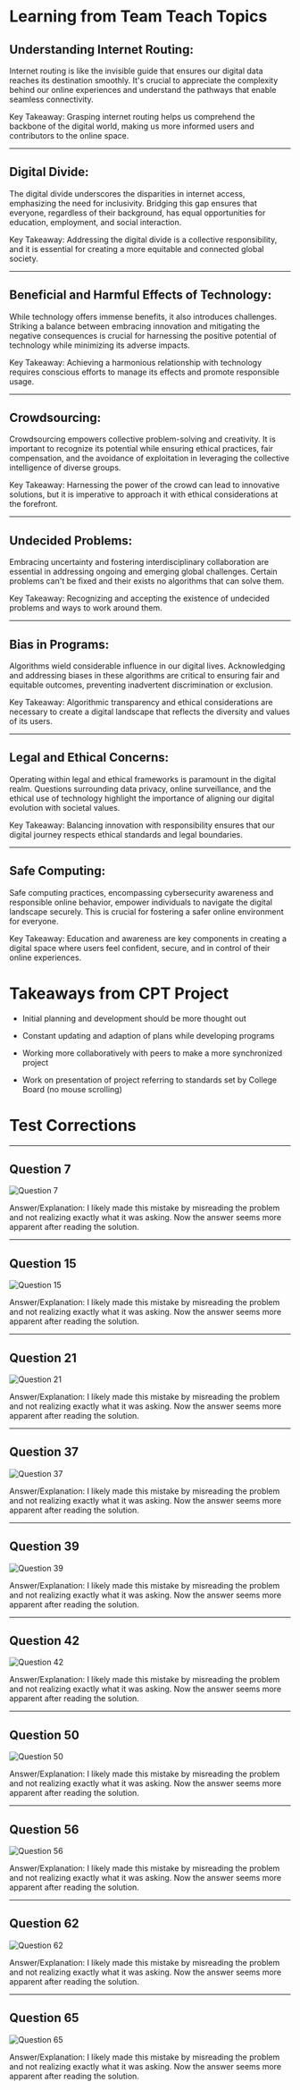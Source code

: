 
# Learning from Team Teach Topics

## Understanding Internet Routing:

Internet routing is like the invisible guide that ensures our digital data reaches its destination smoothly. It's crucial to appreciate the complexity behind our online experiences and understand the pathways that enable seamless connectivity.

Key Takeaway: Grasping internet routing helps us comprehend the backbone of the digital world, making us more informed users and contributors to the online space.

-------------------------------------------------------------------------------------------------
## Digital Divide: 

The digital divide underscores the disparities in internet access, emphasizing the need for inclusivity. Bridging this gap ensures that everyone, regardless of their background, has equal opportunities for education, employment, and social interaction.

Key Takeaway: Addressing the digital divide is a collective responsibility, and it is essential for creating a more equitable and connected global society.

-------------------------------------------------------------------------------------------------
## Beneficial and Harmful Effects of Technology:

While technology offers immense benefits, it also introduces challenges. Striking a balance between embracing innovation and mitigating the negative consequences is crucial for harnessing the positive potential of technology while minimizing its adverse impacts.

Key Takeaway: Achieving a harmonious relationship with technology requires conscious efforts to manage its effects and promote responsible usage.

-------------------------------------------------------------------------------------------------
## Crowdsourcing:

Crowdsourcing empowers collective problem-solving and creativity. It is important to recognize its potential while ensuring ethical practices, fair compensation, and the avoidance of exploitation in leveraging the collective intelligence of diverse groups.

Key Takeaway: Harnessing the power of the crowd can lead to innovative solutions, but it is imperative to approach it with ethical considerations at the forefront.

-------------------------------------------------------------------------------------------------
## Undecided Problems:

Embracing uncertainty and fostering interdisciplinary collaboration are essential in addressing ongoing and emerging global challenges. Certain problems can't be fixed and their exists no algorithms that can solve them.

Key Takeaway: Recognizing and accepting the existence of undecided problems and ways to work around them.

-------------------------------------------------------------------------------------------------
## Bias in Programs:

Algorithms wield considerable influence in our digital lives. Acknowledging and addressing biases in these algorithms are critical to ensuring fair and equitable outcomes, preventing inadvertent discrimination or exclusion.

Key Takeaway: Algorithmic transparency and ethical considerations are necessary to create a digital landscape that reflects the diversity and values of its users.

-------------------------------------------------------------------------------------------------
## Legal and Ethical Concerns:

Operating within legal and ethical frameworks is paramount in the digital realm. Questions surrounding data privacy, online surveillance, and the ethical use of technology highlight the importance of aligning our digital evolution with societal values.

Key Takeaway: Balancing innovation with responsibility ensures that our digital journey respects ethical standards and legal boundaries.

-------------------------------------------------------------------------------------------------
## Safe Computing: 

Safe computing practices, encompassing cybersecurity awareness and responsible online behavior, empower individuals to navigate the digital landscape securely. This is crucial for fostering a safer online environment for everyone.

Key Takeaway: Education and awareness are key components in creating a digital space where users feel confident, secure, and in control of their online experiences.

# Takeaways from CPT Project

- Initial planning and development should be more thought out

- Constant updating and adaption of plans while developing programs

- Working more collaboratively with peers to make a more synchronized project

- Work on presentation of project referring to standards set by College Board (no mouse scrolling)

# Test Corrections 

-------------------------------------------------------------------------------------------------
## Question 7

![Question 7](https://cdn.discordapp.com/attachments/741078771754336347/1187656715693465630/q7.png?ex=6597ae82&is=65853982&hm=c56b1cd5be19d1c066f47191652b4d626bf63f82ea40580414ebf0c627d0cac6&)

Answer/Explanation: I likely made this mistake by misreading the problem and not realizing exactly what it was asking. Now the answer seems more apparent after reading the solution. 

-------------------------------------------------------------------------------------------------
## Question 15

![Question 15](https://cdn.discordapp.com/attachments/741078771754336347/1187656742792859659/q15.png?ex=6597ae89&is=65853989&hm=f6fb1304ec5e2233d256d1c936551ebd32b8331c0ee50e7af3ecee509f059136&)

Answer/Explanation: I likely made this mistake by misreading the problem and not realizing exactly what it was asking. Now the answer seems more apparent after reading the solution. 

-------------------------------------------------------------------------------------------------
## Question 21

![Question 21](https://cdn.discordapp.com/attachments/741078771754336347/1187656769049202718/q21.png?ex=6597ae8f&is=6585398f&hm=90a9f7f8b4d5c4b8c8bf71d6240167e29d781b164351c5105762f9eed220dacd&)

Answer/Explanation: I likely made this mistake by misreading the problem and not realizing exactly what it was asking. Now the answer seems more apparent after reading the solution. 

-------------------------------------------------------------------------------------------------
## Question 37

![Question 37](https://cdn.discordapp.com/attachments/741078771754336347/1187656807297064991/q37.png?ex=6597ae98&is=65853998&hm=3a70f27cc7f63acaeb136024d173420f73e78d11bea12622402948f15cf02c0e&)

Answer/Explanation: I likely made this mistake by misreading the problem and not realizing exactly what it was asking. Now the answer seems more apparent after reading the solution. 

-------------------------------------------------------------------------------------------------
## Question 39

![Question 39](https://cdn.discordapp.com/attachments/1085799995548106872/1170943550716923924/question_46.png?ex=655ae129&is=65486c29&hm=9c2a0389762da0dc8f8204cd0250dea4a06b2e2c80c77b7fcd5dc8ba485d6e93&)

Answer/Explanation: I likely made this mistake by misreading the problem and not realizing exactly what it was asking. Now the answer seems more apparent after reading the solution. 

-------------------------------------------------------------------------------------------------
## Question 42

![Question 42](https://cdn.discordapp.com/attachments/1085799995548106872/1170945231424868432/q65.png?ex=655ae2ba&is=65486dba&hm=8f56ce818a004f97a34fd56ac9a9221533fc1afa32895998780d63b72f8aaad7&)

Answer/Explanation: I likely made this mistake by misreading the problem and not realizing exactly what it was asking. Now the answer seems more apparent after reading the solution. 

-------------------------------------------------------------------------------------------------
## Question 50

![Question 50](https://cdn.discordapp.com/attachments/741078771754336347/1187656918295126116/q50.png?ex=6597aeb2&is=658539b2&hm=962a372762c34dd2caf2cacbaa9ade2809d376c92dd801f71782f3c9e4b9a332&)

Answer/Explanation: I likely made this mistake by misreading the problem and not realizing exactly what it was asking. Now the answer seems more apparent after reading the solution. 

-------------------------------------------------------------------------------------------------
## Question 56

![Question 56](https://cdn.discordapp.com/attachments/741078771754336347/1187656939446992966/q56.png?ex=6597aeb7&is=658539b7&hm=c95ff917d230a0978577f414ba52fbcfe5ae5d03a623221411800ca2e1be9962&)

Answer/Explanation: I likely made this mistake by misreading the problem and not realizing exactly what it was asking. Now the answer seems more apparent after reading the solution. 

-------------------------------------------------------------------------------------------------
## Question 62

![Question 62](https://cdn.discordapp.com/attachments/741078771754336347/1187656961261568062/q62.png?ex=6597aebd&is=658539bd&hm=732c4beadabff2a2159d9d36605adffe17f22d9f03613540ee5b558e823edbf3&)

Answer/Explanation: I likely made this mistake by misreading the problem and not realizing exactly what it was asking. Now the answer seems more apparent after reading the solution. 

-------------------------------------------------------------------------------------------------
## Question 65

![Question 65](https://cdn.discordapp.com/attachments/741078771754336347/1187656981784318022/q65.png?ex=6597aec2&is=658539c2&hm=ac8efb4059288e18a37f62d1800434b4906ea811e0aebd88dffd08c78300cbd8&)

Answer/Explanation: I likely made this mistake by misreading the problem and not realizing exactly what it was asking. Now the answer seems more apparent after reading the solution. 